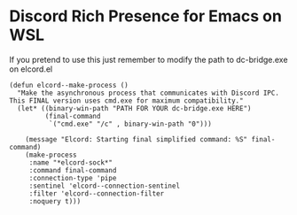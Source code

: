 # Discord Rich Presence for Emacs on WSL

If you pretend to use this just remember to modify the path to dc-bridge.exe on elcord.el
```
(defun elcord--make-process ()
  "Make the asynchronous process that communicates with Discord IPC.
This FINAL version uses cmd.exe for maximum compatibility."
  (let* ((binary-win-path "PATH FOR YOUR dc-bridge.exe HERE")
         (final-command
          `("cmd.exe" "/c" , binary-win-path "0")))

    (message "Elcord: Starting final simplified command: %S" final-command)
    (make-process
     :name "*elcord-sock*"
     :command final-command
     :connection-type 'pipe
     :sentinel 'elcord--connection-sentinel
     :filter 'elcord--connection-filter
     :noquery t)))

```
